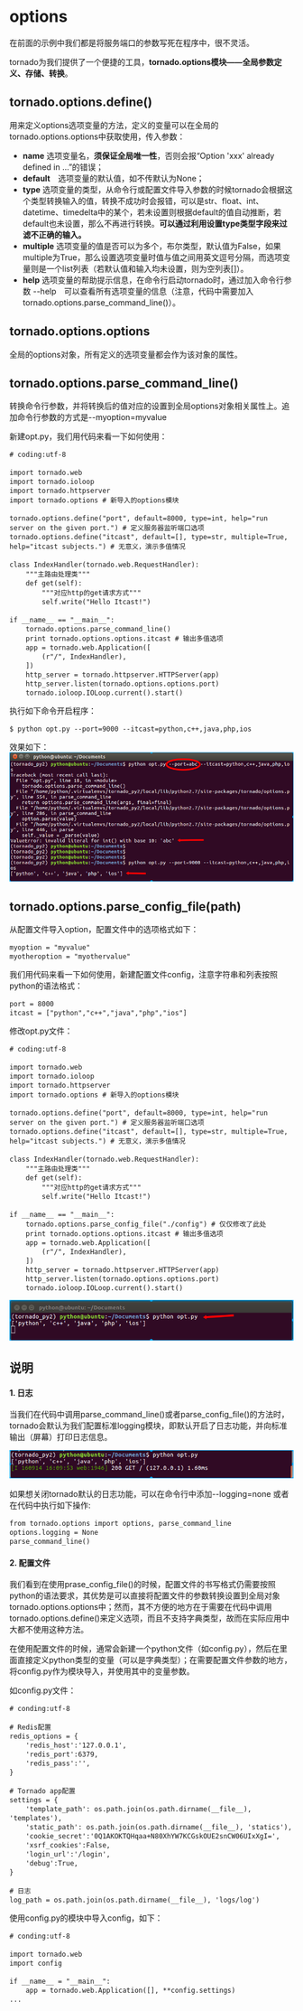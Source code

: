 # options

在前面的示例中我们都是将服务端口的参数写死在程序中，很不灵活。

tornado为我们提供了一个便捷的工具，**tornado.options模块——全局参数定义、存储、转换**。

## tornado.options.define()

用来定义options选项变量的方法，定义的变量可以在全局的tornado.options.options中获取使用，传入参数：

- **name** 选项变量名，**须保证全局唯一性**，否则会报“Option 'xxx' already defined in ...”的错误；
- **default**　选项变量的默认值，如不传默认为None；
- **type** 选项变量的类型，从命令行或配置文件导入参数的时候tornado会根据这个类型转换输入的值，转换不成功时会报错，可以是str、float、int、datetime、timedelta中的某个，若未设置则根据default的值自动推断，若default也未设置，那么不再进行转换。**可以通过利用设置type类型字段来过滤不正确的输入。**
- **multiple** 选项变量的值是否可以为多个，布尔类型，默认值为False，如果multiple为True，那么设置选项变量时值与值之间用英文逗号分隔，而选项变量则是一个list列表（若默认值和输入均未设置，则为空列表[]）。
- **help** 选项变量的帮助提示信息，在命令行启动tornado时，通过加入命令行参数 --help　可以查看所有选项变量的信息（注意，代码中需要加入tornado.options.parse_command_line()）。

## tornado.options.options

全局的options对象，所有定义的选项变量都会作为该对象的属性。

## tornado.options.parse_command_line()

转换命令行参数，并将转换后的值对应的设置到全局options对象相关属性上。追加命令行参数的方式是--myoption=myvalue

新建opt.py，我们用代码来看一下如何使用：

```
# coding:utf-8

import tornado.web
import tornado.ioloop
import tornado.httpserver
import tornado.options # 新导入的options模块

tornado.options.define("port", default=8000, type=int, help="run server on the given port.") # 定义服务器监听端口选项
tornado.options.define("itcast", default=[], type=str, multiple=True, help="itcast subjects.") # 无意义，演示多值情况

class IndexHandler(tornado.web.RequestHandler):
    """主路由处理类"""
    def get(self):
        """对应http的get请求方式"""
        self.write("Hello Itcast!")

if __name__ == "__main__":
    tornado.options.parse_command_line()
    print tornado.options.options.itcast # 输出多值选项
    app = tornado.web.Application([
        (r"/", IndexHandler),
    ])
    http_server = tornado.httpserver.HTTPServer(app)
    http_server.listen(tornado.options.options.port)
    tornado.ioloop.IOLoop.current().start()
```

执行如下命令开启程序：

```
$ python opt.py --port=9000 --itcast=python,c++,java,php,ios
```

效果如下： ![选项演示](../images/options_demo.png)

## tornado.options.parse_config_file(path)

从配置文件导入option，配置文件中的选项格式如下：

```
myoption = "myvalue"
myotheroption = "myothervalue"
```

我们用代码来看一下如何使用，新建配置文件config，注意字符串和列表按照python的语法格式：

```
port = 8000
itcast = ["python","c++","java","php","ios"]
```

修改opt.py文件：

```
# coding:utf-8

import tornado.web
import tornado.ioloop
import tornado.httpserver
import tornado.options # 新导入的options模块

tornado.options.define("port", default=8000, type=int, help="run server on the given port.") # 定义服务器监听端口选项
tornado.options.define("itcast", default=[], type=str, multiple=True, help="itcast subjects.") # 无意义，演示多值情况

class IndexHandler(tornado.web.RequestHandler):
    """主路由处理类"""
    def get(self):
        """对应http的get请求方式"""
        self.write("Hello Itcast!")

if __name__ == "__main__":
    tornado.options.parse_config_file("./config") # 仅仅修改了此处
    print tornado.options.options.itcast # 输出多值选项
    app = tornado.web.Application([
        (r"/", IndexHandler),
    ])
    http_server = tornado.httpserver.HTTPServer(app)
    http_server.listen(tornado.options.options.port)
    tornado.ioloop.IOLoop.current().start()
```

![配置文件演示](../images/options_config_file_demo.png)

## 说明

#### 1. 日志

当我们在代码中调用parse_command_line()或者parse_config_file()的方法时，tornado会默认为我们配置标准logging模块，即默认开启了日志功能，并向标准输出（屏幕）打印日志信息。

![日志信息](../images/log_info.png)

如果想关闭tornado默认的日志功能，可以在命令行中添加--logging=none 或者在代码中执行如下操作:

```
from tornado.options import options, parse_command_line
options.logging = None
parse_command_line()
```

#### 2. 配置文件

我们看到在使用prase_config_file()的时候，配置文件的书写格式仍需要按照python的语法要求，其优势是可以直接将配置文件的参数转换设置到全局对象tornado.options.options中；然而，其不方便的地方在于需要在代码中调用tornado.options.define()来定义选项，而且不支持字典类型，故而在实际应用中大都不使用这种方法。

在使用配置文件的时候，通常会新建一个python文件（如config.py），然后在里面直接定义python类型的变量（可以是字典类型）；在需要配置文件参数的地方，将config.py作为模块导入，并使用其中的变量参数。

如config.py文件：

```
# conding:utf-8

# Redis配置
redis_options = {
    'redis_host':'127.0.0.1',
    'redis_port':6379,
    'redis_pass':'',
}

# Tornado app配置
settings = {
    'template_path': os.path.join(os.path.dirname(__file__), 'templates'),
    'static_path': os.path.join(os.path.dirname(__file__), 'statics'),
    'cookie_secret':'0Q1AKOKTQHqaa+N80XhYW7KCGskOUE2snCW06UIxXgI=',
    'xsrf_cookies':False,
    'login_url':'/login',
    'debug':True,
}

# 日志
log_path = os.path.join(os.path.dirname(__file__), 'logs/log')
```

使用config.py的模块中导入config，如下：

```
# conding:utf-8

import tornado.web
import config

if __name__ = "__main__":
    app = tornado.web.Application([], **config.settings)
...
```
